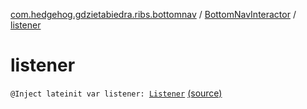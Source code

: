 [com.hedgehog.gdzietabiedra.ribs.bottomnav](../index.md) / [BottomNavInteractor](index.md) / [listener](./listener.md)

# listener

`@Inject lateinit var listener: `[`Listener`](-listener/index.md) [(source)](https://github.com/asvid/GdzieTaBiedra/tree/master/app/src/main/java/com/hedgehog/gdzietabiedra/ribs/bottomnav/BottomNavInteractor.kt#L22)